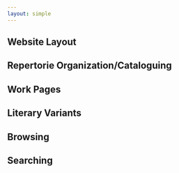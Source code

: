 ```yaml
---
layout: simple
---
```


## **Website Layout**

## **Repertorie Organization/Cataloguing**

## **Work Pages**

## **Literary Variants**

## **Browsing**

## **Searching**

